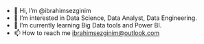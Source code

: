 - 👋 Hi, I’m @ibrahimsezginim
- 👀 I’m interested in Data Science, Data Analyst, Data Engineering.
- 🌱 I’m currently learning Big Data tools and Power BI.
- 📫 How to reach me ibrahimsezginim@outlook.com
